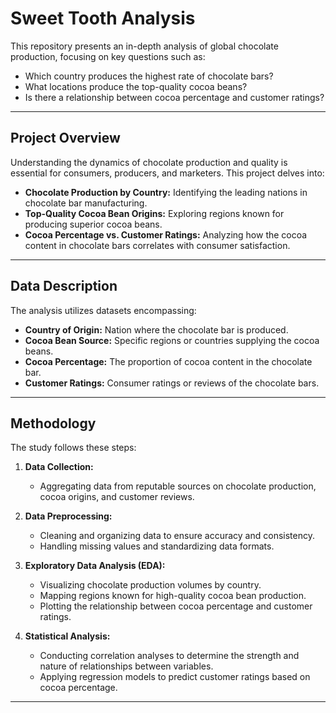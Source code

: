 # Sweet Tooth Analysis

This repository presents an in-depth analysis of global chocolate production, focusing on key questions such as:

- Which country produces the highest rate of chocolate bars?
- What locations produce the top-quality cocoa beans?
- Is there a relationship between cocoa percentage and customer ratings?

---

## Project Overview

Understanding the dynamics of chocolate production and quality is essential for consumers, producers, and marketers. This project delves into:

- **Chocolate Production by Country:** Identifying the leading nations in chocolate bar manufacturing.
- **Top-Quality Cocoa Bean Origins:** Exploring regions known for producing superior cocoa beans.
- **Cocoa Percentage vs. Customer Ratings:** Analyzing how the cocoa content in chocolate bars correlates with consumer satisfaction.

---

## Data Description

The analysis utilizes datasets encompassing:

- **Country of Origin:** Nation where the chocolate bar is produced.
- **Cocoa Bean Source:** Specific regions or countries supplying the cocoa beans.
- **Cocoa Percentage:** The proportion of cocoa content in the chocolate bar.
- **Customer Ratings:** Consumer ratings or reviews of the chocolate bars.

---

## Methodology

The study follows these steps:

1. **Data Collection:**
   - Aggregating data from reputable sources on chocolate production, cocoa origins, and customer reviews.

2. **Data Preprocessing:**
   - Cleaning and organizing data to ensure accuracy and consistency.
   - Handling missing values and standardizing data formats.

3. **Exploratory Data Analysis (EDA):**
   - Visualizing chocolate production volumes by country.
   - Mapping regions known for high-quality cocoa bean production.
   - Plotting the relationship between cocoa percentage and customer ratings.

4. **Statistical Analysis:**
   - Conducting correlation analyses to determine the strength and nature of relationships between variables.
   - Applying regression models to predict customer ratings based on cocoa percentage.

---
